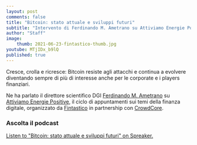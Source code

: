 ```yaml
---
layout: post
comments: false
title: "Bitcoin: stato attuale e sviluppi futuri"
subtitle: "Intervento di Ferdinando M. Ametrano su Attiviamo Energie Positive" 
author: "Staff"
image:
    thumb: 2021-06-23-fintastico-thumb.jpg
youtube: MTjIDx_b9lQ
published: true
---
```


Cresce, crolla e ricresce: Bitcoin resiste agli attacchi e continua a evolvere diventando sempre di più di interesse anche per le corporate e i players finanziari.

Ne ha parlato il direttore scientifico DGI [Ferdinando M. Ametrano](http://ametrano.net/) su [Attiviamo Energie Positive](https://www.attiviamoenergiepositive.it/laboratori/scenarifintech/), il ciclo di appuntamenti sui temi della finanza digitale, organizzato da [Fintastico](https://www.fintastico.com/) in partnership con [CrowdCore](https://www.crowdcore.it/).

### Ascolta il podcast

<a class="spreaker-player" href="https://www.spreaker.com/user/12126395/bitcoin-stato-attuale-e-sviluppi-futuri" data-resource="episode_id=45413232" data-theme="light" data-playlist="false" data-cover="https://d3wo5wojvuv7l.cloudfront.net/images.spreaker.com/original/7d5235967d050991eee9a37b61a4f831.jpg" data-width="100%" data-height="400px">Listen to "Bitcoin: stato attuale e sviluppi futuri" on Spreaker.</a>
<script async src="https://widget.spreaker.com/widgets.js"></script>